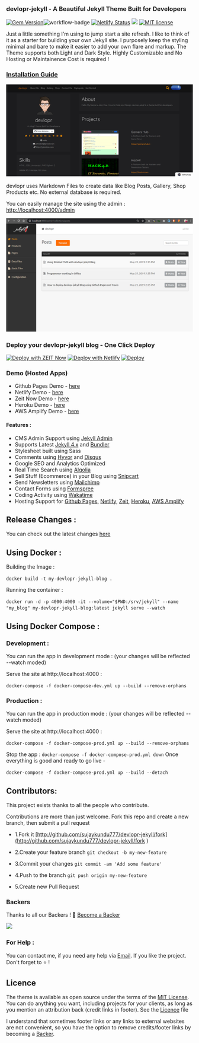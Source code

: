 ### devlopr-jekyll - A Beautiful Jekyll Theme Built for Developers

[![Gem Version](https://badge.fury.io/rb/devlopr.svg)](https://badge.fury.io/rb/devlopr)![workflow-badge](https://github.com/sujaykundu777/devlopr-jekyll/workflows/deploy/badge.svg)
[![Netlify Status](https://api.netlify.com/api/v1/badges/4232ac2b-63e0-4c78-92e0-e95aad5ab8c3/deploy-status)](https://app.netlify.com/sites/devlopr/deploys)
![](https://ruby-gem-downloads-badge.herokuapp.com/devlopr?type=total&color=brightgreen&style=plastic)
[![MIT license](https://img.shields.io/badge/License-MIT-blue.svg)](https://lbesson.mit-license.org/)

Just a little something I'm using to jump start a site refresh. I like to think of it as a starter for building your own Jekyll site. I purposely keep the styling minimal and bare to make it easier to add your own flare and markup.
The Theme supports both Light and Dark Style. Highly Customizable and No Hosting or Maintainence Cost is required !

### [Installation Guide](https://devlopr.netlify.app/get-started)

![devlopr jekyll](https://github.com/sujaykundu777/devlopr-jekyll/blob/master/assets/img/screenshot.PNG?raw=true)

devlopr uses Markdown Files to create data like Blog Posts, Gallery, Shop Products etc. No external database is required.

You can easily manage the site using the admin : [http://localhost:4000/admin](http://localhost:4000/admin)

![jekyll admin](https://github.com/sujaykundu777/devlopr-jekyll/blob/master/assets/img/jekyll-admin.PNG?raw=true)

### Deploy your devlopr-jekyll blog - One Click Deploy

[![Deploy with ZEIT Now](https://zeit.co/button)](https://zeit.co/new/project?template=https://github.com/sujaykundu777/devlopr-jekyll)
[![Deploy with Netlify](https://www.netlify.com/img/deploy/button.svg)](https://app.netlify.com/start/deploy?repository=https://github.com/sujaykundu777/devlopr-jekyll)
[![Deploy](https://www.herokucdn.com/deploy/button.svg)](https://heroku.com/deploy?template=https://github.com/sujaykundu777/devlopr-jekyll)

### Demo (Hosted Apps)

- Github Pages Demo - [here](https://sujaykundu.com)
- Netlify Demo - [here](https://devlopr.netlify.com)
- Zeit Now Demo - [here](https://devlopr-jekyll.now.sh)
- Heroku Demo - [here](https://devlopr-jekyll.herokuapp.com)
- AWS Amplify Demo - [here](https://master.d3t30wwddt6jju.amplifyapp.com/)

#### Features :

- CMS Admin Support using [Jekyll Admin](https://jekyll.github.io/jekyll-admin/)
- Supports Latest [Jekyll 4.x](https://jekyllrb.com) and [Bundler](https://bundler.io)
- Stylesheet built using Sass
- Comments using [Hyvor](https://talk.hyvor.com/) and [Disqus](https://disqus.com/)
- Google SEO and Analytics Optimized
- Real Time Search using [Algolia](https://algolia.com/)
- Sell Stuff (Ecommerce) in your Blog using [Snipcart](https://snipcart.com/)
- Send Newsletters using [Mailchimp](https://mailchimp.com/)
- Contact Forms using [Formspree](https://formspree.io/)
- Coding Activity using [Wakatime](https://wakatime.com/)
- Hosting Support for [Github Pages](https://pages.github.com), [Netlify](https://netlify.com), [Zeit](https://zeit.co), [Heroku](https://heroku.com), [AWS Amplify](aws.amplify.com)

## Release Changes :

You can check out the latest changes [here](https://www.buymeacoffee.com/p/57109)

## Using Docker :

Building the Image :

`docker build -t my-devlopr-jekyll-blog .`

Running the container :

`docker run -d -p 4000:4000 -it --volume="$PWD:/srv/jekyll" --name "my_blog" my-devlopr-jekyll-blog:latest jekyll serve --watch`

## Using Docker Compose :

### Development :

You can run the app in development mode : (your changes will be reflected --watch moded)

Serve the site at http://localhost:4000 :

`docker-compose -f docker-compose-dev.yml up --build --remove-orphans`

### Production :

You can run the app in production mode : (your changes will be reflected --watch moded)

Serve the site at http://localhost:4000 :

`docker-compose -f docker-compose-prod.yml up --build --remove-orphans`

Stop the app :
`docker-compose -f docker-compose-prod.yml down`
Once everything is good and ready to go live -

`docker-compose -f docker-compose-prod.yml up --build --detach`

## Contributors:

This project exists thanks to all the people who contribute.

Contributions are more than just welcome. Fork this repo and create a new branch, then submit a pull request

- 1.Fork it [http://github.com/sujaykundu777/devlopr-jekyll/fork](http://github.com/sujaykundu777/devlopr-jekyll/fork )

- 2.Create your feature branch
`git checkout -b my-new-feature`

- 3.Commit your changes
`git commit -am 'Add some feature'`

- 4.Push to the branch
`git push origin my-new-feature`

- 5.Create new Pull Request

### Backers

Thanks to all our Backers ! 🙏 [Become a Backer](https://opencollective.com/devlopr-jekyll#backer)

<a href="https://opencollective.com/devlopr-jekyll#backers" target="_blank"><img src="https://opencollective.com/devlopr-jekyll/backers.svg?width=890" /></a>

### For Help :

You can contact me, if you need any help via [Email](mailto:sujaykundu777@gmail.com). If you like the project. Don't forget to :star: !

## Licence

The theme is available as open source under the terms of the [MIT License](https://opensource.org/licenses/MIT). You can do anything you want, including projects for your clients, as long as you mention an attribution back (credit links in footer). See the [Licence](https://github.com/sujaykundu777/devlopr-jekyll/blob/master/LICENSE) file

I understand that sometimes footer links or any links to external websites are not convenient, so you have the option to remove credits/footer links by becoming a [Backer](https://opencollective.com/devlopr-jekyll#backer).